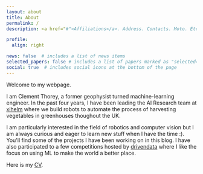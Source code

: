```yaml
---
layout: about
title: About
permalink: /
description: <a href="#">Affiliations</a>. Address. Contacts. Moto. Etc.

profile:
  align: right

news: false  # includes a list of news items
selected_papers: false # includes a list of papers marked as "selected={true}"
social: true  # includes social icons at the bottom of the page
---
```


Welcome to my webpage. 

I am Clement Thorey, a former geophysist turned machine-learning 
engineer. In the past four years, I have been leading the AI Research team at 
[xihelm](https://www.xihelm.com/) where we build robots to 
automate the process of harvesting vegetables in greenhouses thoughout 
the UK. 

I am particularly interested in the field of robotics and computer vision 
but I am always curious and eager to learn new stuff when I have the time :). 
You'll find some of the projects I have been working on in this blog.
I have also participated to a few competitions hosted by [drivendata](https://www.drivendata.org/)
where I like the focus on using ML to make the world a better place. 

Here is my [CV](https://cthorey.github.io/online-cv/).

